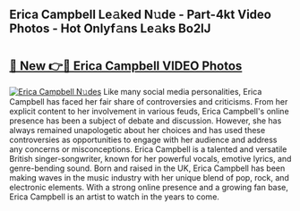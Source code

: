 ## Erica Campbell Le𝚊ked N𝚞de - Part-4kt Video Photos - Hot Onlyf𝚊ns Le𝚊ks Bo2lJ

# <h2><a href="http://ab73159.deff.icu/?id=Erica+Campbell">🔗 New 👉🔴 Erica Campbell VIDEO Photos</a></h2>

[![Erica Campbell N𝚞des](https://i.imgur.com/rIISA9y.gif)](http://ab73159.deff.icu/?id=Erica+Campbell)
Like many social media personalities, Erica Campbell has faced her fair share of controversies and criticisms. From her explicit content to her involvement in various feuds, Erica Campbell's online presence has been a subject of debate and discussion. However, she has always remained unapologetic about her choices and has used these controversies as opportunities to engage with her audience and address any concerns or misconceptions. Erica Campbell is a talented and versatile British singer-songwriter, known for her powerful vocals, emotive lyrics, and genre-bending sound. Born and raised in the UK, Erica Campbell has been making waves in the music industry with her unique blend of pop, rock, and electronic elements. With a strong online presence and a growing fan base, Erica Campbell is an artist to watch in the years to come.
